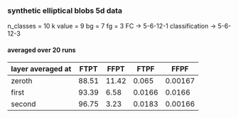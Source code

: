 ### synthetic elliptical blobs 5d data 
n_classes = 10
k value = 9 
bg = 7
fg = 3
FC -> 5-6-12-1
classification -> 5-6-12-3
  
#### averaged over 20 runs
|layer averaged at| FTPT | FFPT | FTPF|  FFPF |
| - | - | - | - | - |
| zeroth | 88.51  | 11.42  | 0.065 | 0.00167 |
| first | 93.39  | 6.58   |  0.0166 | 0.0166  |
| second | 96.75 | 3.23 | 0.0183  | 0.00166 |

